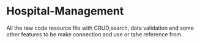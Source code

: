 # Hospital-Management
All the raw code resource file with CRUD,search, data validation and some other features to be make connection and use or tahe reference from.
